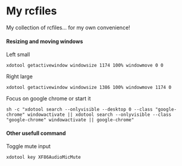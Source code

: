 # My rcfiles

My collection of rcfiles... for my own convenience!


#### Resizing and moving windows

Left small

    xdotool getactivewindow windowsize 1174 100% windowmove 0 0

Right large

    xdotool getactivewindow windowsize 1386 100% windowmove 1174 0

Focus on google chrome or start it

    sh -c "xdotool search --onlyvisible --desktop 0 --class "google-chrome" windowactivate || xdotool search --onlyvisible --class "google-chrome" windowactivate || google-chrome"

#### Other usefull command

Toggle mute input

    xdotool key XF86AudioMicMute
